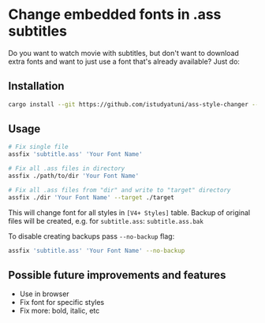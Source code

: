 # Change embedded fonts in .ass subtitles

Do you want to watch movie with subtitles, but don't want to download extra fonts and want to just use a font that's already available? Just do:

## Installation

```sh
cargo install --git https://github.com/istudyatuni/ass-style-changer --locked
```

## Usage

```sh
# Fix single file
assfix 'subtitle.ass' 'Your Font Name'

# Fix all .ass files in directory
assfix ./path/to/dir 'Your Font Name'

# Fix all .ass files from "dir" and write to "target" directory
assfix ./dir 'Your Font Name' --target ./target
```

This will change font for all styles in `[V4+ Styles]` table. Backup of original files will be created, e.g. for `subtitle.ass`: `subtitle.ass.bak`

To disable creating backups pass `--no-backup` flag:

```sh
assfix 'subtitle.ass' 'Your Font Name' --no-backup
```

## Possible future improvements and features

- Use in browser
- Fix font for specific styles
- Fix more: bold, italic, etc
